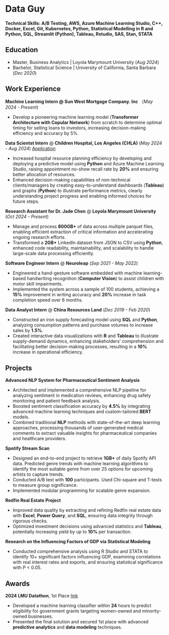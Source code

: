 # Data Guy

#### Technical Skills: A/B Testing, AWS, Azure Machine Learning Studio, C++, Docker, Excel, Git, Kubernetes, Python, Statistical Modelling in R and Python, SQL, Streamlit (Python), Tableau, Rstudio, SAS, Stan, STATA

## Education
- Master, Business Analytics | Loyola Marymount University (_Aug 2024_)
- Bachelor, Statistical Science | University of California, Santa Barbara (_Dec 2020_)

## Work Experience
**Machine Learning Intern @ Sun West Mortgage Company. Inc** （_May 2024 - Present_)
- Develop a pioneering machine learning model (**Transformer Architecture with Copular Network**) from scratch to determine optimal timing for selling loans to investors, increasing decision-making efficiency and accuracy by 5%.

**Data Scientst Intern** @ **Children Hospital, Los Angeles (CHLA)** (_May 2024 - Aug 2024_)
[Application](https://hhhnnn.streamlit.app/)
- Increased hospital resource planning efficiency by developing and deploying a predictive model using **Python** and Azure Machine Learning Studio, raising appointment no-show recall rate by **20%** and ensuring better allocation of resources.
- Enhanced decision-making capabilities of non-technical clients/managers by creating easy-to-understand dashboards (**Tableau**) and graphs (**Python**) to illustrate performance metrics, clearly understanding project progress and enabling informed choices for future steps.

**Research Assistant for Dr. Jade Chen** @ **Loyola Marymount University** (_Oct 2024 - Present_)
- Manage and process **800GB+** of data across multiple parquet files, enabling efficient extraction of critical information and accelerating ongoing research efforts.
- Transformed a **2GB+** LinkedIn dataset from JSON to CSV using **Python**, enhanced code readability, maintainability, and scalability to handle large-scale data processing efficiently.

**Software Engineer Intern** @ **Neuroleap** (_Sep 2021 - May 2022_)
- Engineered a hand-gesture software embedded with machine learning-based handwriting recognition (**Computer Vision**) to assist children with motor skill impairments. 
- Implemented the system across a sample of 100 students, achieving a **15%** improvement in writing accuracy and **20%** increase in task completion speed over 6 months.

**Data Analyst Intern** @ **China Resources Land** (_Dec 2019 - Feb 2020_)
- Constructed an iron supply forecasting model using **SQL** and **Python**, analyzing consumption patterns and purchase volumes to increase sales by **1.5%**. 
- Created interactive data visualizations with **R** and **Tableau** to illustrate supply-demand dynamics, enhancing stakeholders’ comprehension and facilitating better decision-making processes, resulting in a **10%** increase in operational efficiency.

## Projects
**Advanced NLP System for Pharmaceutical Sentiment Analysis**
- Architected and implemented a comprehensive NLP pipeline for analyzing sentiment in medication reviews, enhancing drug safety monitoring and patient feedback analysis.
-	Boosted sentiment classification accuracy by **4.5%** by integrating advanced machine learning techniques and custom-tailored **BERT** models.
-	Combined traditional **NLP** methods with state-of-the-art deep learning approaches, processing thousands of user-generated medical comments to extract valuable insights for pharmaceutical companies and healthcare providers.

**Spotify Stream Scan**
-	Designed an end-to-end project to retrieve **1GB+** of daily Spotify API data. Predicted genre trends with machine learning algorithms to identify the most suitable genre from over 25 options for upcoming artists to capture trends.
-	Conducted A/B test with **100** participants. Used Chi-square and T-tests to measure group significance.
-	Implemented modular programming for scalable genre expansion.

**Redfin Real Estate Project**
- Improved data quality by extracting and refining Redfin real estate data with **Excel**, **Power Query**, and **SQL**, ensuring data integrity through rigorous checks.
- Optimized investment decisions using advanced statistics and **Tableau**, potentially increasing yield by up to **10%** per transaction.

**Research on the Influencing Factors of GDP via Statistical Modeling**
- Conducted comprehensive analysis using R Studio and STATA to identify 10+ significant factors influencing GDP, examining correlations with real interest rates and exports, and ensuring statistical significance with P < 0.05.

## Awards
**2024 LMU Datathon**, 1st Place
[link](https://www.linkedin.com/posts/loyola-marymount-university-college-of-business-administration_lmucba-lmuisba-lmumsba-activity-7173728335921922048-Cyr6?utm_source=share&utm_medium=member_desktop)
- Developed a machine learning classifier within **24** hours to predict eligibility for government grants targeting women-owned and minority-owned businesses.
-	Presented the final solution and secured 1st place with advanced **predictive analytics** and **data modeling** techniques.
